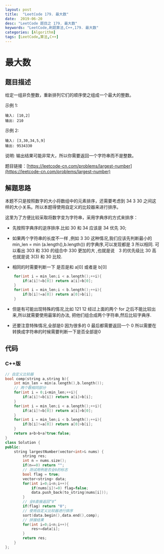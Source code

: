 ```yaml
---
layout: post
title:  "LeetCode 179. 最大数"
date:  2019-06-20
desc: "LeetCode 题目之 179. 最大数"
keywords: "LeetCode,刷题算法,C++,179. 最大数"
categories: [Algorithm]
tags: [LeetCode,算法,C++]
---
```

# 最大数

## 题目描述

给定一组非负整数，重新排列它们的顺序使之组成一个最大的整数。

示例 1:

```
输入: [10,2]
输出: 210
```

示例 2:

```
输入: [3,30,34,5,9]
输出: 9534330
```

说明: 输出结果可能非常大，所以你需要返回一个字符串而不是整数。


题目链接：[https://leetcode-cn.com/problems/largest-number](https://leetcode-cn.com/problems/largest-number)


## 解题思路

本题不只是按照数字的大小将数组中的元素排序，还需要考虑到 34 3 30 之间这样的大小关系。所以本题得使用自定义的比较器来进行排序。

这里为了方便比较采取将数字变为字符串，采用字典序的方式来排序：

- 先按照字典序的逆序排序.比如 30 和 34 应该是 34 优先 30;

- 如果两个字符串的长度不一样 ,例如 3 30 这种情况,我们应该先判断最小的 min_len = min (a.length(),b.length()) 的字典序,可以发现都是 3 所以相同. 可以看出 303 和 330 的组合中 330 更加的大 ,也就是说　3 的优先级比 30 高也就是说 3(3) 和 30 比较.

- 相同的时需要判断一下 是否是和 a[0] 或者是 b[0]
```cpp
    for(int i = min_len;i < a.length();++i){
        if(a[i]!=b[0]) return a[i]>b[0];
    }
    for(int i = min_len;i < b.length();++i){
        if(b[i]!=a[0]) return a[0]>b[i];
    }
```
- 但是有可能出现特殊的情况,比如 121 12 经过上面的两个 for 之后不能比较出来,所以就需要使用最笨的办法, 把他们组合成两个字符串,然后比较字典序.

- 还要注意特殊情况,全部是0 因为很多的 0 最后都需要返回一个 0 所以需要在转换成字符串的时候需要判断一下是否全部是0

## 代码

### C++版

```cpp
// 自定义比较器
bool comp(string a,string b){
    int min_len = min(a.length(),b.length());
    // 两个数相同部分
    for(int i = 0;i<min_len;++i){
        if(a[i]!=b[i]) return a[i]>b[i];
    }
    for(int i = min_len;i < a.length();++i){
        if(a[i]!=b[0]) return a[i]>b[0];
    }
    for(int i = min_len;i < b.length();++i){
        if(b[i]!=a[0]) return a[0]>b[i];
    }
    return a+b>b+a?true:false;
}
class Solution {
public:
    string largestNumber(vector<int>& nums) {
        string res;
        int n = nums.size();
        if(n==0) return "";
        // 测试用例是否全0的标志
        bool flag = true;
        vector<string> data;
        for(int i=0;i<n;i++){
            if(nums[i]!=0) flag=false;
            data.push_back(to_string(nums[i]));
        }
        // 全0直接返回“0”
        if(flag) return "0";
        // 使用自定义比较器进行排序
        sort(data.begin(),data.end(),comp);
        // 拼接结果
        for(int i=0;i<n;i++){
            res+=data[i];
        }
        return res;
    }
};
```